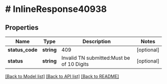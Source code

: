 # # InlineResponse40938

## Properties

Name | Type | Description | Notes
------------ | ------------- | ------------- | -------------
**status_code** | **string** | 409 | [optional]
**status** | **string** | Invalid TN submitted:Must be of 10 Digits | [optional]

[[Back to Model list]](../../README.md#models) [[Back to API list]](../../README.md#endpoints) [[Back to README]](../../README.md)
